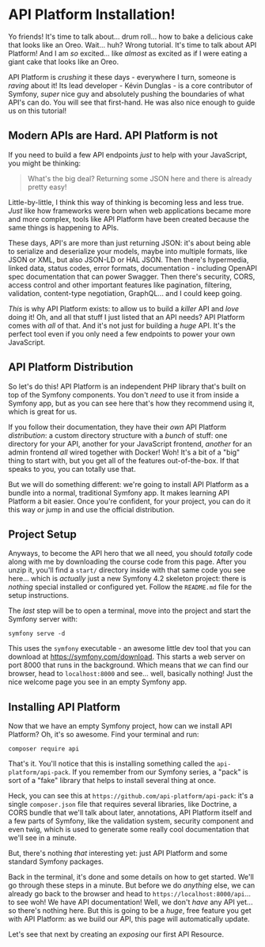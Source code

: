 # API Platform Installation!

Yo friends! It's time to talk about... drum roll... how to bake a delicious cake
that looks like an Oreo. Wait... huh? Wrong tutorial. It's time to talk about
API Platform! And I am *so* excited... like *almost* as excited as if I were eating
a giant cake that looks like an Oreo.

API Platform is *crushing* it these days - everywhere I turn, someone is *raving*
about it! Its lead developer - Kévin Dunglas - is a core contributor of Symfony,
*super* nice guy and absolutely pushing the boundaries of what API's can do. You
will see that first-hand. He was also nice enough to guide us on this tutorial!

## Modern APIs are Hard. API Platform is not

If you need to build a few API endpoints *just* to help with your JavaScript,
you might be thinking:

> What's the big deal? Returning some JSON here and there is already pretty easy!

Little-by-little, I think this way of thinking is becoming less and less true.
*Just* like how frameworks were born when web applications became more and more
complex, tools like API Platform have been created because the same things is
happening to APIs.

These days, API's are more than just returning JSON: it's about being able to
serialize and deserialize your models, maybe into multiple formats, like JSON or XML,
but also JSON-LD or HAL JSON. Then there's hypermedia, linked data, status codes,
error formats, documentation - including OpenAPI spec documentation that can power
Swagger. Then there's security, CORS, access control and other important features
like pagination, filtering, validation, content-type negotiation, GraphQL... and
I could keep going.

*This* is why API Platform exists: to allow us to build a *killer* API and *love*
doing it! Oh, and all that stuff I just listed that an API needs? API Platform
comes with *all* of that. And it's not just for building a *huge* API. It's the
perfect tool even if you only need a few endpoints to power your own JavaScript.

## API Platform Distribution

So let's do this! API Platform is an independent PHP library that's built on top
of the Symfony components. You don't *need* to use it from inside a Symfony app,
but as you can see here that's how they recommend using it, which is great for us.

If you follow their documentation, they have their *own* API Platform *distribution*:
a custom directory structure with a *bunch* of stuff: one directory for your API,
another for your JavaScript frontend, *another* for an admin frontend *all*
wired together with Docker! Woh! It's a bit of a "big" thing to start with, but
you get all of the features out-of-the-box. If that speaks to you, you can totally
use that.

But we will do something different: we're going to install API Platform as a bundle
into a normal, traditional Symfony app. It makes learning API Platform a bit easier.
Once you're confident, for your project, you can do it this way *or* jump in and
use the official distribution.

## Project Setup

Anyways, to become the API hero that we all need, you should *totally* code along
with me by downloading the course code from this page. After you unzip it, you'll
find a `start/` directory inside with that same code you see here... which is
*actually* just a new Symfony 4.2 skeleton project: there is *nothing* special
installed or configured yet. Follow the `README.md` file for the setup instructions.

The *last* step will be to open a terminal, move into the project and start the
Symfony server with:

```terminal
symfony serve -d
```

This uses the `symfony` executable - an awesome little dev tool that you can
download at https://symfony.com/download. This starts a web server on port 8000
that runs in the background. Which means that *we* can find our browser, head to
`localhost:8000` and see... well, basically nothing! Just the nice welcome page
you see in an empty Symfony app.

## Installing API Platform

Now that we have an empty Symfony project, how can we install API Platform? Oh,
it's so awesome. Find your terminal and run:

```terminal
composer require api
```

That's it. You'll notice that this is installing something called the
`api-platform/api-pack`. If you remember from our Symfony series, a "pack" is sort
of a "fake" library that helps to install several thing at once.

Heck, you can see this at `https://github.com/api-platform/api-pack`: it's a single
`composer.json` file that requires several libraries, like Doctrine, a CORS
bundle that we'll talk about later, annotations, API Platform itself and a few
parts of Symfony, like the validation system, security component and even twig,
which is used to generate some really cool documentation that we'll see in a minute.

But, there's nothing *that* interesting yet: just API Platform and some standard
Symfony packages.

Back in the terminal, it's done and some details on how to get started. We'll
go through these steps in a minute. But before we do *anything* else, we can already
go back to the browser and head to `https://localhost:8000/api`... to see woh!
We have API documentation! Well, we don't *have* any API yet... so there's nothing
here. But this is going to be a *huge*, free feature you get with API Platform:
as we build our API, this page will automatically update.

Let's see that next by creating an *exposing* our first API Resource.
